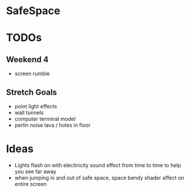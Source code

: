 # SafeSpace

# TODOs

## Weekend 4
* screen rumble

## Stretch Goals
* point light effects
* wall tunnels
* computer terminal model
* perlin noise lava / holes in floor

# Ideas
* Lights flash on with electiricity sound effect from time to time to help you see far away
* when jumping in and out of safe space, space bendy shader affect on entire screen